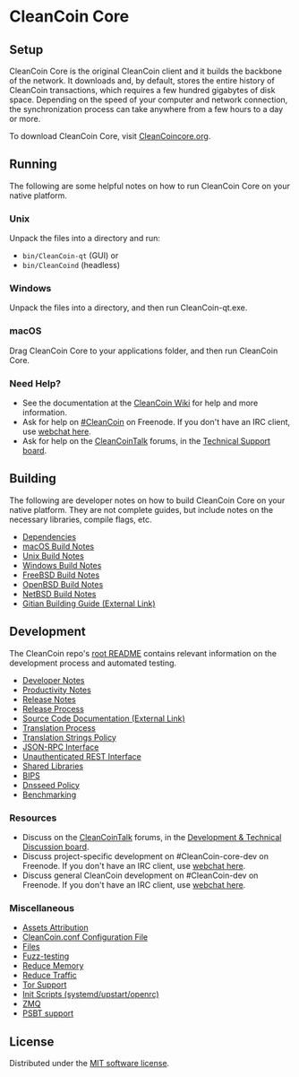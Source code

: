 CleanCoin Core
=============

Setup
---------------------
CleanCoin Core is the original CleanCoin client and it builds the backbone of the network. It downloads and, by default, stores the entire history of CleanCoin transactions, which requires a few hundred gigabytes of disk space. Depending on the speed of your computer and network connection, the synchronization process can take anywhere from a few hours to a day or more.

To download CleanCoin Core, visit [CleanCoincore.org](https://CleanCoincore.org/en/download/).

Running
---------------------
The following are some helpful notes on how to run CleanCoin Core on your native platform.

### Unix

Unpack the files into a directory and run:

- `bin/CleanCoin-qt` (GUI) or
- `bin/CleanCoind` (headless)

### Windows

Unpack the files into a directory, and then run CleanCoin-qt.exe.

### macOS

Drag CleanCoin Core to your applications folder, and then run CleanCoin Core.

### Need Help?

* See the documentation at the [CleanCoin Wiki](https://en.CleanCoin.it/wiki/Main_Page)
for help and more information.
* Ask for help on [#CleanCoin](https://webchat.freenode.net/#CleanCoin) on Freenode. If you don't have an IRC client, use [webchat here](https://webchat.freenode.net/#CleanCoin).
* Ask for help on the [CleanCoinTalk](https://CleanCointalk.org/) forums, in the [Technical Support board](https://CleanCointalk.org/index.php?board=4.0).

Building
---------------------
The following are developer notes on how to build CleanCoin Core on your native platform. They are not complete guides, but include notes on the necessary libraries, compile flags, etc.

- [Dependencies](dependencies.md)
- [macOS Build Notes](build-osx.md)
- [Unix Build Notes](build-unix.md)
- [Windows Build Notes](build-windows.md)
- [FreeBSD Build Notes](build-freebsd.md)
- [OpenBSD Build Notes](build-openbsd.md)
- [NetBSD Build Notes](build-netbsd.md)
- [Gitian Building Guide (External Link)](https://github.com/CleanCoin-core/docs/blob/master/gitian-building.md)

Development
---------------------
The CleanCoin repo's [root README](/README.md) contains relevant information on the development process and automated testing.

- [Developer Notes](developer-notes.md)
- [Productivity Notes](productivity.md)
- [Release Notes](release-notes.md)
- [Release Process](release-process.md)
- [Source Code Documentation (External Link)](https://doxygen.CleanCoincore.org/)
- [Translation Process](translation_process.md)
- [Translation Strings Policy](translation_strings_policy.md)
- [JSON-RPC Interface](JSON-RPC-interface.md)
- [Unauthenticated REST Interface](REST-interface.md)
- [Shared Libraries](shared-libraries.md)
- [BIPS](bips.md)
- [Dnsseed Policy](dnsseed-policy.md)
- [Benchmarking](benchmarking.md)

### Resources
* Discuss on the [CleanCoinTalk](https://CleanCointalk.org/) forums, in the [Development & Technical Discussion board](https://CleanCointalk.org/index.php?board=6.0).
* Discuss project-specific development on #CleanCoin-core-dev on Freenode. If you don't have an IRC client, use [webchat here](https://webchat.freenode.net/#CleanCoin-core-dev).
* Discuss general CleanCoin development on #CleanCoin-dev on Freenode. If you don't have an IRC client, use [webchat here](https://webchat.freenode.net/#CleanCoin-dev).

### Miscellaneous
- [Assets Attribution](assets-attribution.md)
- [CleanCoin.conf Configuration File](CleanCoin-conf.md)
- [Files](files.md)
- [Fuzz-testing](fuzzing.md)
- [Reduce Memory](reduce-memory.md)
- [Reduce Traffic](reduce-traffic.md)
- [Tor Support](tor.md)
- [Init Scripts (systemd/upstart/openrc)](init.md)
- [ZMQ](zmq.md)
- [PSBT support](psbt.md)

License
---------------------
Distributed under the [MIT software license](/COPYING).
